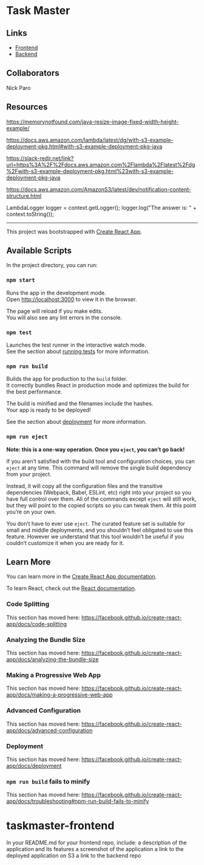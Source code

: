 # Task Master

## Links

- [Frontend](http://taskmasterrenee.s3-website-us-west-2.amazonaws.com/)
- [Backend](http://taskmasterbackend-env.yzch9c73jx.us-west-2.elasticbeanstalk.com/api/v1/tasks)

## Collaborators

Nick Paro

## Resources

https://memorynotfound.com/java-resize-image-fixed-width-height-example/

https://docs.aws.amazon.com/lambda/latest/dg/with-s3-example-deployment-pkg.html#with-s3-example-deployment-pkg-java

https://slack-redir.net/link?url=https%3A%2F%2Fdocs.aws.amazon.com%2Flambda%2Flatest%2Fdg%2Fwith-s3-example-deployment-pkg.html%23with-s3-example-deployment-pkg-java

https://docs.aws.amazon.com/AmazonS3/latest/dev/notification-content-structure.html

LambdaLogger logger = context.getLogger();
logger.log("The answer is: " + context.toString());

---

This project was bootstrapped with [Create React App](https://github.com/facebook/create-react-app).

## Available Scripts

In the project directory, you can run:

### `npm start`

Runs the app in the development mode.<br>
Open [http://localhost:3000](http://localhost:3000) to view it in the browser.

The page will reload if you make edits.<br>
You will also see any lint errors in the console.

### `npm test`

Launches the test runner in the interactive watch mode.<br>
See the section about [running tests](https://facebook.github.io/create-react-app/docs/running-tests) for more information.

### `npm run build`

Builds the app for production to the `build` folder.<br>
It correctly bundles React in production mode and optimizes the build for the best performance.

The build is minified and the filenames include the hashes.<br>
Your app is ready to be deployed!

See the section about [deployment](https://facebook.github.io/create-react-app/docs/deployment) for more information.

### `npm run eject`

**Note: this is a one-way operation. Once you `eject`, you can’t go back!**

If you aren’t satisfied with the build tool and configuration choices, you can `eject` at any time. This command will remove the single build dependency from your project.

Instead, it will copy all the configuration files and the transitive dependencies (Webpack, Babel, ESLint, etc) right into your project so you have full control over them. All of the commands except `eject` will still work, but they will point to the copied scripts so you can tweak them. At this point you’re on your own.

You don’t have to ever use `eject`. The curated feature set is suitable for small and middle deployments, and you shouldn’t feel obligated to use this feature. However we understand that this tool wouldn’t be useful if you couldn’t customize it when you are ready for it.

## Learn More

You can learn more in the [Create React App documentation](https://facebook.github.io/create-react-app/docs/getting-started).

To learn React, check out the [React documentation](https://reactjs.org/).

### Code Splitting

This section has moved here: https://facebook.github.io/create-react-app/docs/code-splitting

### Analyzing the Bundle Size

This section has moved here: https://facebook.github.io/create-react-app/docs/analyzing-the-bundle-size

### Making a Progressive Web App

This section has moved here: https://facebook.github.io/create-react-app/docs/making-a-progressive-web-app

### Advanced Configuration

This section has moved here: https://facebook.github.io/create-react-app/docs/advanced-configuration

### Deployment

This section has moved here: https://facebook.github.io/create-react-app/docs/deployment

### `npm run build` fails to minify

This section has moved here: https://facebook.github.io/create-react-app/docs/troubleshooting#npm-run-build-fails-to-minify

# taskmaster-frontend

In your README.md for your frontend repo, include:
a description of the application and its features
a screenshot of the application
a link to the deployed application on S3
a link to the backend repo

